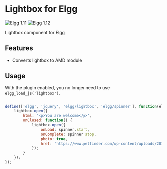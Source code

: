 Lightbox for Elgg
================
![Elgg 1.11](https://img.shields.io/badge/Elgg-1.11.x-orange.svg?style=flat-square)
![Elgg 1.12](https://img.shields.io/badge/Elgg-1.12.x-orange.svg?style=flat-square)

Lightbox component for Elgg

## Features

* Converts lightbox to AMD module



## Usage

With the plugin enabled, you no longer need to use `elgg_load_js('lightbox')`.

```js

define(['elgg', 'jquery', 'elgg/lightbox', 'elgg/spinner'], function(elgg, $, lightbox, spinner) {
	lightbox.open({
		html: '<p>You are welcome</p>',
		onClosed: function() {
			lightbox.open({
				onLoad: spinner.start,
				onComplete: spinner.stop,
				photo: true,
				href: 'https://www.petfinder.com/wp-content/uploads/2012/11/122163343-conditioning-dog-loud-noises-632x475.jpg',
			});
		}
	});
});

```